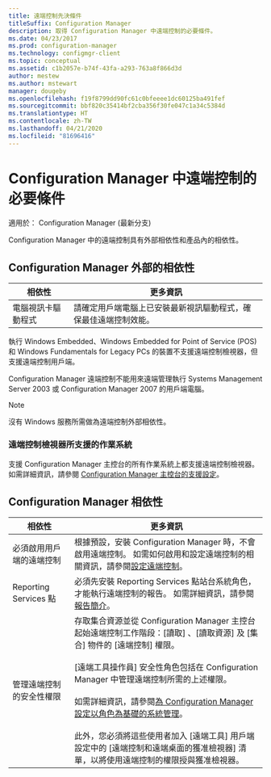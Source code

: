 ```yaml
---
title: 遠端控制先決條件
titleSuffix: Configuration Manager
description: 取得 Configuration Manager 中遠端控制的必要條件。
ms.date: 04/23/2017
ms.prod: configuration-manager
ms.technology: configmgr-client
ms.topic: conceptual
ms.assetid: c1b2057e-b74f-43fa-a293-763a8f866d3d
author: mestew
ms.author: mstewart
manager: dougeby
ms.openlocfilehash: f19f8799dd90fc61c0bfeeee1dc60125ba491fef
ms.sourcegitcommit: bbf820c35414bf2cba356f30fe047c1a34c5384d
ms.translationtype: HT
ms.contentlocale: zh-TW
ms.lasthandoff: 04/21/2020
ms.locfileid: "81696416"
---
```

# <a name="prerequisites-for-remote-control-in-configuration-manager"></a>Configuration Manager 中遠端控制的必要條件

適用於：  Configuration Manager (最新分支)

Configuration Manager 中的遠端控制具有外部相依性和產品內的相依性。  

## <a name="dependencies-external-to-configuration-manager"></a>Configuration Manager 外部的相依性  

|相依性|更多資訊|  
|----------------|----------------------|  
|電腦視訊卡驅動程式|請確定用戶端電腦上已安裝最新視訊驅動程式，確保最佳遠端控制效能。|  

 執行 Windows Embedded、Windows Embedded for Point of Service (POS) 和 Windows Fundamentals for Legacy PCs 的裝置不支援遠端控制檢視器，但支援遠端控制用戶端。  

 Configuration Manager 遠端控制不能用來遠端管理執行 Systems Management Server 2003 或 Configuration Manager 2007 的用戶端電腦。  

> [!NOTE]  
>  沒有 Windows 服務所需做為遠端控制外部相依性。  

### <a name="supported-operating-systems-for-the-remote-control-viewer"></a>遠端控制檢視器所支援的作業系統  
支援 Configuration Manager 主控台的所有作業系統上都支援遠端控制檢視器。 如需詳細資訊，請參閱 [Configuration Manager 主控台的支援設定](../../../../core/plan-design/configs/supported-operating-systems-consoles.md)。   

## <a name="configuration-manager-dependencies"></a>Configuration Manager 相依性  

|相依性|更多資訊|  
|----------------|----------------------|  
|必須啟用用戶端的遠端控制|根據預設，安裝 Configuration Manager 時，不會啟用遠端控制。 如需如何啟用和設定遠端控制的相關資訊，請參閱[設定遠端控制](../../../../core/clients/manage/remote-control/configuring-remote-control.md)。|  
|Reporting Services 點|必須先安裝 Reporting Services 點站台系統角色，才能執行遠端控制的報告。 如需詳細資訊，請參閱[報告簡介](../../../servers/manage/introduction-to-reporting.md)。|  
|管理遠端控制的安全性權限|存取集合資源並從 Configuration Manager 主控台起始遠端控制工作階段：[讀取]  、[讀取資源]  及 [集合]  物件的 [遠端控制]  權限。<br /><br /> [遠端工具操作員]  安全性角色包括在 Configuration Manager 中管理遠端控制所需的上述權限。<br /><br /> 如需詳細資訊，請參閱[為 Configuration Manager 設定以角色為基礎的系統管理](../../../../core/servers/deploy/configure/configure-role-based-administration.md)。<br /><br /> 此外，您必須將這些使用者加入 [遠端工具]  用戶端設定中的 [遠端控制和遠端桌面的獲准檢視器]  清單，以將使用遠端控制的權限授與獲准檢視器。
